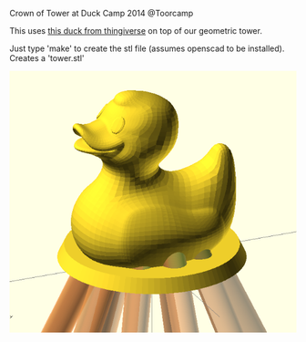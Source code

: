 Crown of Tower at Duck Camp 2014 @Toorcamp

This uses [this duck from thingiverse][duck-stl] on top of our geometric tower.

Just type 'make' to create the stl file (assumes openscad to be installed).
Creates a 'tower.stl'

![Tower crown][tower-crown]

[duck-stl]: http://www.thingiverse.com/thing:139894
[tower-crown]: https://github.com/hzeller/duck-camp-tower-crown/raw/master/img/duck.png
